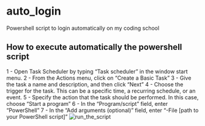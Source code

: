 # auto_login
Powershell script to login automatically on my coding school

## How to execute automatically the powershell script

1 - Open Task Scheduler by typing “Task scheduler” in the window start menu.
2 - From the Actions menu, click on “Create a Basic Task”
3 - Give the task a name and description, and then click “Next”
4 - Choose the trigger for the task. This can be a specific time, a recurring schedule, or an event.
5 - Specify the action that the task should be performed. In this case, choose “Start a program”
6 - In the “Program/script” field, enter “PowerShell”
7 - In the “Add arguments (optional)” field, enter “-File [path to your PowerShell script]”
![run_the_script](https://github.com/mathieu-duverne/auto_login/assets/71874403/91ae87ab-653d-4719-ba37-2671c946283c)
